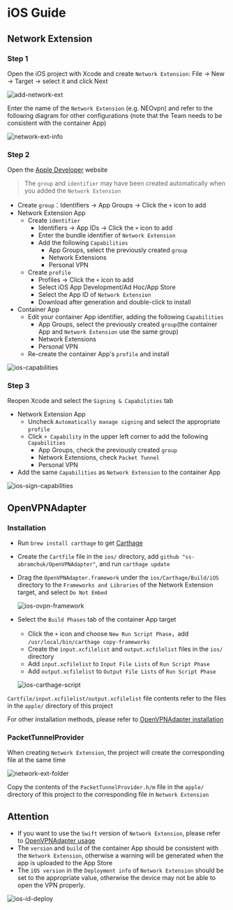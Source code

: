 # iOS Guide

## Network Extension

### Step 1

Open the iOS project with Xcode and create `Network Extension`: File -> New -> Target -> select it and click Next

![add-network-ext](../.github/images/add-network-ext.png)

Enter the name of the `Network Extension` (e.g. NEOvpn) and refer to the following diagram for other configurations (note that the Team needs to be consistent with the container App)

![network-ext-info](../.github/images/network-ext-info.png)

### Step 2

Open the [Apple Developer](https://developer.apple.com/account/resources) website

> The `group` and `identifier` may have been created automatically when you added the `Network Extension`

- Create `group`：Identifiers -> App Groups -> Click the `+` icon to add
- Network Extension App
  - Create `identifier`
    - Identifiers -> App IDs -> Click the `+` icon to add
    - Enter the bundle identifier of `Network Extension`
    - Add the following `Capabilities`
      - App Groups, select the previously created `group`
      - Network Extensions
      - Personal VPN
  - Create `profile`
    - Profiles -> Click the `+` icon to add
    - Select iOS App Development/Ad Hoc/App Store
    - Select the App ID of `Network Extension`
    - Download after generation and double-click to install
- Container App
  - Edit your container App identifier, adding the following `Capabilities`
    - App Groups, select the previously created `group`(the container App and `Network Extension` use the same group)
    - Network Extensions
    - Personal VPN
  - Re-create the container App's `profile` and install

![ios-capabilities](../.github/images/ios-id-capabilities.png)

### Step 3

Reopen Xcode and select the `Signing & Capabilities` tab

- Network Extension App
  - Uncheck `Automatically manage signing` and select the appropriate `profile`
  - Click `+ Capability` in the upper left corner to add the following `Capabilities`
    - App Groups, check the previously created `group`
    - Network Extensions, check `Packet Tunnel`
    - Personal VPN
- Add the same `Capabilities` as `Network Extension` to the container App

![ios-sign-capabilities](../.github/images/ios-sign-capabilities.png)

## OpenVPNAdapter

### Installation

- Run `brew install carthage` to get [Carthage](https://github.com/Carthage/Carthage)
- Create the `Cartfile` file in the `ios/` directory, add `github "ss-abramchuk/OpenVPNAdapter"`, and run `carthage update`
- Drag the `OpenVPNAdapter.framework` under the `ios/Carthage/Build/iOS` directory to the `Frameworks and Libraries` of the Network Extension target, and select `Do Not Embed`

  ![ios-ovpn-framework](../.github/images/ios-ovpn-framework.png)

- Select the `Build Phases` tab of the container App target

  - Click the `+` icon and choose `New Run Script Phase`，add `/usr/local/bin/carthage copy-frameworks`
  - Create the `input.xcfilelist` and `output.xcfilelist` files in the `ios/` directory
  - Add `input.xcfilelist` to `Input File Lists` of `Run Script Phase`
  - Add `output.xcfilelist` to `Output File Lists` of `Run Script Phase`

  ![ios-carthage-script](../.github/images/ios-carthage-script.png)

`Cartfile/input.xcfilelist/output.xcfilelist` file contents refer to the files in the `apple/` directory of this project

For other installation methods, please refer to [OpenVPNAdapter installation](https://github.com/ss-abramchuk/OpenVPNAdapter#installation)

### PacketTunnelProvider

When creating `Network Extension`, the project will create the corresponding file at the same time

![network-ext-folder](../.github/images/network-ext-folder.png)

Copy the contents of the `PacketTunnelProvider.h/m` file in the `apple/` directory of this project to the corresponding file in `Network Extension`

## Attention

- If you want to use the `Swift` version of `Network Extension`, please refer to [OpenVPNAdapter usage](https://github.com/ss-abramchuk/OpenVPNAdapter#usage)
- The `version` and `build` of the container App should be consistent with the `Network Extension`, otherwise a warning will be generated when the app is uploaded to the App Store
- The `iOS version` in the `Deployment info` of `Network Extension` should be set to the appropriate value, otherwise the device may not be able to open the VPN properly.

![ios-id-deploy](../.github/images/ios-id-deploy.png)
